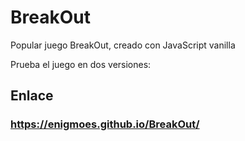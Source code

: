 # BreakOut
Popular juego BreakOut, creado con JavaScript vanilla

Prueba el juego en dos versiones:

## Enlace
  ### https://enigmoes.github.io/BreakOut/
